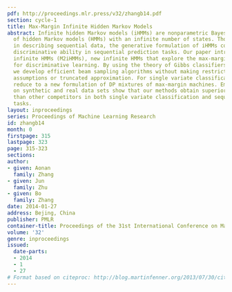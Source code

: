 ```yaml
---
pdf: http://proceedings.mlr.press/v32/zhangb14.pdf
section: cycle-1
title: Max-Margin Infinite Hidden Markov Models
abstract: Infinite hidden Markov models (iHMMs) are nonparametric Bayesian extensions
  of hidden Markov models (HMMs) with an infinite number of states. Though flexible
  in describing sequential data, the generative formulation of iHMMs could limit their
  discriminative ability in sequential prediction tasks. Our paper introduces max-margin
  infinite HMMs (M2iHMMs), new infinite HMMs that explore the max-margin principle
  for discriminative learning. By using the theory of Gibbs classifiers and data augmentation,
  we develop efficient beam sampling algorithms without making restricting mean-field
  assumptions or truncated approximation. For single variate classification, M2iHMMs
  reduce to a new formulation of DP mixtures of max-margin machines. Empirical results
  on synthetic and real data sets show that our methods obtain superior performance
  than other competitors in both single variate classification and sequential prediction
  tasks.
layout: inproceedings
series: Proceedings of Machine Learning Research
id: zhangb14
month: 0
firstpage: 315
lastpage: 323
page: 315-323
sections: 
author:
- given: Aonan
  family: Zhang
- given: Jun
  family: Zhu
- given: Bo
  family: Zhang
date: 2014-01-27
address: Bejing, China
publisher: PMLR
container-title: Proceedings of the 31st International Conference on Machine Learning
volume: '32'
genre: inproceedings
issued:
  date-parts:
  - 2014
  - 1
  - 27
# Format based on citeproc: http://blog.martinfenner.org/2013/07/30/citeproc-yaml-for-bibliographies/
---
```

